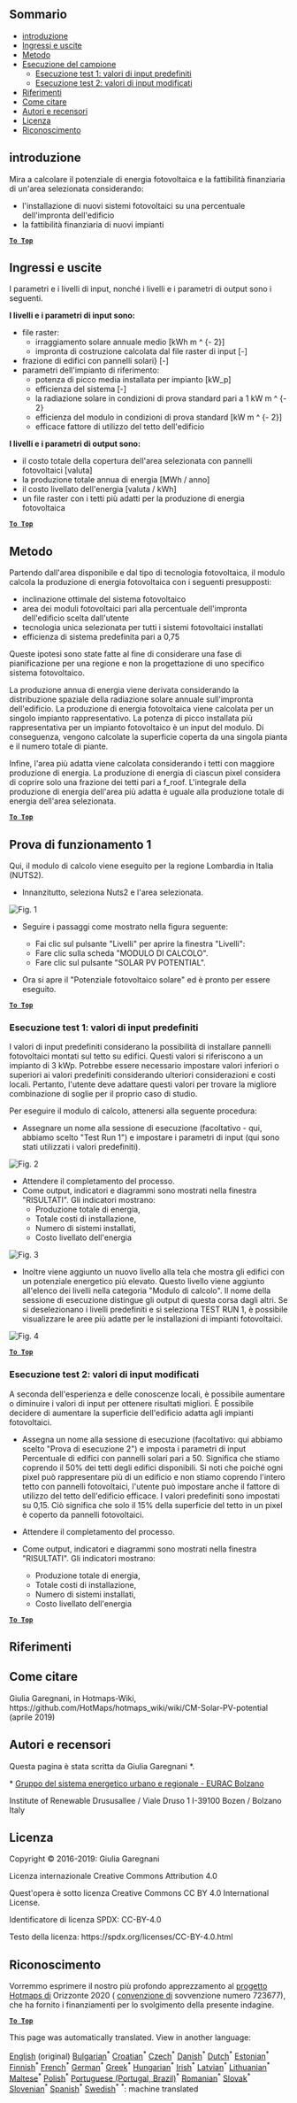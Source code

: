 <h2> Sommario </h2><ul><li> <a href="#introduction">introduzione</a> </li><li> <a href="#inputs-and-outputs">Ingressi e uscite</a> </li><li> <a href="#method">Metodo</a> </li><li> <a href="#sample-run">Esecuzione del campione</a> <ul><li> <a href="#test-run-1-default-input-values">Esecuzione test 1: valori di input predefiniti</a> </li><li> <a href="#test-run-2-modified-input-values">Esecuzione test 2: valori di input modificati</a> </li></ul></li><li> <a href="#references">Riferimenti</a> </li><li> <a href="#how-to-cite">Come citare</a> </li><li> <a href="#authors-and-reviewers">Autori e recensori</a> </li><li> <a href="#license">Licenza</a> </li><li> <a href="#acknowledgement">Riconoscimento</a> </li></ul><h2> introduzione </h2><p> Mira a calcolare il potenziale di energia fotovoltaica e la fattibilità finanziaria di un'area selezionata considerando: </p><ul><li> l'installazione di nuovi sistemi fotovoltaici su una percentuale dell'impronta dell'edificio </li><li> la fattibilità finanziaria di nuovi impianti </li></ul><p><ins> <code><strong><a href="#table-of-contents">To Top</a></strong></code> </ins> </p><h2> Ingressi e uscite </h2><p> I parametri e i livelli di input, nonché i livelli e i parametri di output sono i seguenti. </p><p> <strong>I livelli e i parametri di input sono:</strong> </p><ul><li> file raster: <ul><li> irraggiamento solare annuale medio [kWh m ^ {- 2}] </li><li> impronta di costruzione calcolata dal file raster di input [-] </li></ul></li><li> frazione di edifici con pannelli solari} [-] </li><li> parametri dell'impianto di riferimento: <ul><li> potenza di picco media installata per impianto [kW_p] </li><li> efficienza del sistema [-] </li><li> la radiazione solare in condizioni di prova standard pari a 1 kW m ^ {- 2} </li><li> efficienza del modulo in condizioni di prova standard [kW m ^ {- 2}] </li><li> efficace fattore di utilizzo del tetto dell'edificio </li></ul></li></ul><p> <strong>I livelli e i parametri di output sono:</strong> </p><ul><li> il costo totale della copertura dell'area selezionata con pannelli fotovoltaici [valuta] </li><li> la produzione totale annua di energia [MWh / anno] </li><li> il costo livellato dell'energia [valuta / kWh] </li><li> un file raster con i tetti più adatti per la produzione di energia fotovoltaica </li></ul><p><ins> <code><strong><a href="#table-of-contents">To Top</a></strong></code> </ins> </p><h2> Metodo </h2><p> Partendo dall'area disponibile e dal tipo di tecnologia fotovoltaica, il modulo calcola la produzione di energia fotovoltaica con i seguenti presupposti: </p><ul><li> inclinazione ottimale del sistema fotovoltaico </li><li> area dei moduli fotovoltaici pari alla percentuale dell'impronta dell'edificio scelta dall'utente </li><li> tecnologia unica selezionata per tutti i sistemi fotovoltaici installati </li><li> efficienza di sistema predefinita pari a 0,75 </li></ul><p> Queste ipotesi sono state fatte al fine di considerare una fase di pianificazione per una regione e non la progettazione di uno specifico sistema fotovoltaico. </p><p> La produzione annua di energia viene derivata considerando la distribuzione spaziale della radiazione solare annuale sull'impronta dell'edificio. La produzione di energia fotovoltaica viene calcolata per un singolo impianto rappresentativo. La potenza di picco installata più rappresentativa per un impianto fotovoltaico è un input del modulo. Di conseguenza, vengono calcolate la superficie coperta da una singola pianta e il numero totale di piante. </p><p> Infine, l'area più adatta viene calcolata considerando i tetti con maggiore produzione di energia. La produzione di energia di ciascun pixel considera di coprire solo una frazione dei tetti pari a f_roof. L'integrale della produzione di energia dell'area più adatta è uguale alla produzione totale di energia dell'area selezionata. </p><p><ins> <code><strong><a href="#table-of-contents">To Top</a></strong></code> </ins> </p><h2> Prova di funzionamento 1 </h2><p> Qui, il modulo di calcolo viene eseguito per la regione Lombardia in Italia (NUTS2). </p><ul><li> Innanzitutto, seleziona Nuts2 e l'area selezionata. </li></ul><p><img alt="Fig. 1" src="https://github.com/HotMaps/hotmaps_wiki/blob/master/Images/cm_solar_PV/default_values_01.png" title="Seleziona una regione"/></p><ul><li><p> Seguire i passaggi come mostrato nella figura seguente: </p><ul><li> Fai clic sul pulsante "Livelli" per aprire la finestra "Livelli": </li><li> Fare clic sulla scheda "MODULO DI CALCOLO". </li><li> Fare clic sul pulsante "SOLAR PV POTENTIAL". </li></ul></li><li><p> Ora si apre il "Potenziale fotovoltaico solare" ed è pronto per essere eseguito. </p></li></ul><p><ins> <code><strong><a href="#table-of-contents">To Top</a></strong></code> </ins> </p><h3> Esecuzione test 1: valori di input predefiniti </h3><p> I valori di input predefiniti considerano la possibilità di installare pannelli fotovoltaici montati sul tetto su edifici. Questi valori si riferiscono a un impianto di 3 kWp. Potrebbe essere necessario impostare valori inferiori o superiori ai valori predefiniti considerando ulteriori considerazioni e costi locali. Pertanto, l'utente deve adattare questi valori per trovare la migliore combinazione di soglie per il proprio caso di studio. </p><p> Per eseguire il modulo di calcolo, attenersi alla seguente procedura: </p><ul><li> Assegnare un nome alla sessione di esecuzione (facoltativo - qui, abbiamo scelto "Test Run 1") e impostare i parametri di input (qui sono stati utilizzati i valori predefiniti). </li></ul><p><img alt="Fig. 2" src="https://github.com/HotMaps/hotmaps_wiki/blob/master/Images/cm_solar_PV/default_values_02.png" title="Esecuzione di prova 1 con valori predefiniti"/></p><ul><li> Attendere il completamento del processo. </li><li> Come output, indicatori e diagrammi sono mostrati nella finestra "RISULTATI". Gli indicatori mostrano: <ul><li> Produzione totale di energia, </li><li> Totale costi di installazione, </li><li> Numero di sistemi installati, </li><li> Costo livellato dell'energia </li></ul></li></ul><p><img alt="Fig. 3" src="https://github.com/HotMaps/hotmaps_wiki/blob/master/Images/cm_solar_PV/default_values_03.png" title="Scheda INDICATORI della corsa di prova 1"/></p><ul><li> Inoltre viene aggiunto un nuovo livello alla tela che mostra gli edifici con un potenziale energetico più elevato. Questo livello viene aggiunto all'elenco dei livelli nella categoria "Modulo di calcolo". Il nome della sessione di esecuzione distingue gli output di questa corsa dagli altri. Se si deselezionano i livelli predefiniti e si seleziona TEST RUN 1, è possibile visualizzare le aree più adatte per le installazioni di impianti fotovoltaici. </li></ul><p><img alt="Fig. 4" src="https://github.com/HotMaps/hotmaps_wiki/blob/master/Images/cm_solar_PV/default_values_03.png" title="Prova di funzionamento 1 STRATO modulo di calcolo"/></p><p><ins> <code><strong><a href="#table-of-contents">To Top</a></strong></code> </ins> </p><h3> Esecuzione test 2: valori di input modificati </h3><p> A seconda dell'esperienza e delle conoscenze locali, è possibile aumentare o diminuire i valori di input per ottenere risultati migliori. È possibile decidere di aumentare la superficie dell'edificio adatta agli impianti fotovoltaici. </p><ul><li><p> Assegna un nome alla sessione di esecuzione (facoltativo: qui abbiamo scelto "Prova di esecuzione 2") e imposta i parametri di input Percentuale di edifici con pannelli solari pari a 50. Significa che stiamo coprendo il 50% dei tetti degli edifici disponibili. Si noti che poiché ogni pixel può rappresentare più di un edificio e non stiamo coprendo l'intero tetto con pannelli fotovoltaici, l'utente può impostare anche il fattore di utilizzo del tetto dell'edificio efficace. I valori predefiniti sono impostati su 0,15. Ciò significa che solo il 15% della superficie del tetto in un pixel è coperto da pannelli fotovoltaici. </p></li><li><p> Attendere il completamento del processo. </p></li><li><p> Come output, indicatori e diagrammi sono mostrati nella finestra "RISULTATI". Gli indicatori mostrano: </p><ul><li> Produzione totale di energia, </li><li> Totale costi di installazione, </li><li> Numero di sistemi installati, </li><li> Costo livellato dell'energia </li></ul></li></ul><p><ins> <code><strong><a href="#table-of-contents">To Top</a></strong></code> </ins> </p><h2> Riferimenti </h2><h2> Come citare </h2><p> Giulia Garegnani, in Hotmaps-Wiki, https://github.com/HotMaps/hotmaps_wiki/wiki/CM-Solar-PV-potential (aprile 2019) </p><h2> Autori e recensori </h2><p> Questa pagina è stata scritta da Giulia Garegnani *. </p><p> * <a href="http://www.eurac.edu/en/research/technologies/renewableenergy/researchfields/Pages/Energy-strategies-and-planning.aspx">Gruppo del sistema energetico urbano e regionale - EURAC Bolzano</a> </p><p> Institute of Renewable Drususallee / Viale Druso 1 I-39100 Bozen / Bolzano Italy </p><h2> Licenza </h2><p> Copyright © 2016-2019: Giulia Garegnani </p><p> Licenza internazionale Creative Commons Attribution 4.0 </p><p> Quest'opera è sotto licenza Creative Commons CC BY 4.0 International License. </p><p> Identificatore di licenza SPDX: CC-BY-4.0 </p><p> Testo della licenza: https://spdx.org/licenses/CC-BY-4.0.html </p><h2> Riconoscimento </h2><p> Vorremmo esprimere il nostro più profondo apprezzamento al <a href="https://www.hotmaps-project.eu">progetto Hotmaps di</a> Orizzonte 2020 ( <a href="https://www.hotmaps-project.eu">convenzione di</a> sovvenzione numero 723677), che ha fornito i finanziamenti per lo svolgimento della presente indagine. </p><p><ins> <code><strong><a href="#table-of-contents">To Top</a></strong></code> </ins> </p>

This page was automatically translated. View in another language:

[English](en-CM-Solar-thermal-and-PV-potential) (original) [Bulgarian](bg-CM-Solar-thermal-and-PV-potential)<sup>\*</sup> [Croatian](hr-CM-Solar-thermal-and-PV-potential)<sup>\*</sup> [Czech](cs-CM-Solar-thermal-and-PV-potential)<sup>\*</sup> [Danish](da-CM-Solar-thermal-and-PV-potential)<sup>\*</sup> [Dutch](nl-CM-Solar-thermal-and-PV-potential)<sup>\*</sup> [Estonian](et-CM-Solar-thermal-and-PV-potential)<sup>\*</sup> [Finnish](fi-CM-Solar-thermal-and-PV-potential)<sup>\*</sup> [French](fr-CM-Solar-thermal-and-PV-potential)<sup>\*</sup> [German](de-CM-Solar-thermal-and-PV-potential)<sup>\*</sup> [Greek](el-CM-Solar-thermal-and-PV-potential)<sup>\*</sup> [Hungarian](hu-CM-Solar-thermal-and-PV-potential)<sup>\*</sup> [Irish](ga-CM-Solar-thermal-and-PV-potential)<sup>\*</sup>  [Latvian](lv-CM-Solar-thermal-and-PV-potential)<sup>\*</sup> [Lithuanian](lt-CM-Solar-thermal-and-PV-potential)<sup>\*</sup> [Maltese](mt-CM-Solar-thermal-and-PV-potential)<sup>\*</sup> [Polish](pl-CM-Solar-thermal-and-PV-potential)<sup>\*</sup> [Portuguese (Portugal, Brazil)](pt-CM-Solar-thermal-and-PV-potential)<sup>\*</sup> [Romanian](ro-CM-Solar-thermal-and-PV-potential)<sup>\*</sup> [Slovak](sk-CM-Solar-thermal-and-PV-potential)<sup>\*</sup> [Slovenian](sl-CM-Solar-thermal-and-PV-potential)<sup>\*</sup> [Spanish](es-CM-Solar-thermal-and-PV-potential)<sup>\*</sup> [Swedish](sv-CM-Solar-thermal-and-PV-potential)<sup>\*</sup>
<sup>\*</sup>: machine translated
